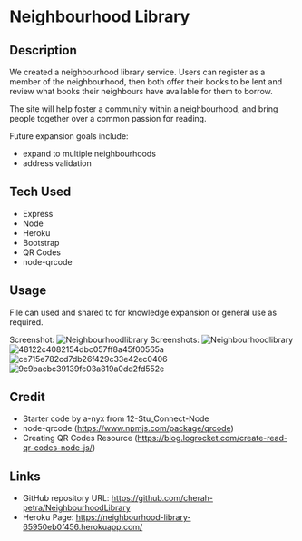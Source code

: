 # Neighbourhood Library 

## Description

We created a neighbourhood library service. Users can register as a member of the neighbourhood, then both offer their books to be lent and review what books their neighbours have available for them to borrow. 

The site will help foster a community within a neighbourhood, and bring people together over a common passion for reading.

Future expansion goals include:
 
- expand to multiple neighbourhoods
- address validation

## Tech Used

- Express
- Node
- Heroku
- Bootstrap
- QR Codes
- node-qrcode

## Usage

File can used and shared to for knowledge expansion or general use as required. 

Screenshot: ![Neighbourhoodlibrary](public/img/screencapture-127-0-0-1-5501-index3-html-2023-06-18-13_04_33.png)
Screenshots: ![Neighbourhoodlibrary](public/img/screencapture-127-0-0-1-5501-index3-html-2023-06-18-13_04_33.png)
![48122c4082154dbc057ff8a45f00565a](https://github.com/cherah-petra/NeighbourhoodLibrary/assets/33495492/ab4f4887-30a2-4539-872a-48b70be69ad0)
![ce715e782cd7db26f429c33e42ec0406](https://github.com/cherah-petra/NeighbourhoodLibrary/assets/33495492/0102270e-3da6-4b2d-8373-43ea3d15b562)
 ![9c9bacbc39139fc03a819a0dd2fd552e](https://github.com/cherah-petra/NeighbourhoodLibrary/assets/33495492/b5419e72-9c80-4480-8a94-e64615ac4b2b)


## Credit

- Starter code by a-nyx from 12-Stu_Connect-Node
- node-qrcode (https://www.npmjs.com/package/qrcode)
- Creating QR Codes Resource (https://blog.logrocket.com/create-read-qr-codes-node-js/)

## Links

- GitHub repository URL: https://github.com/cherah-petra/NeighbourhoodLibrary
- Heroku Page: https://neighbourhood-library-65950eb0f456.herokuapp.com/
